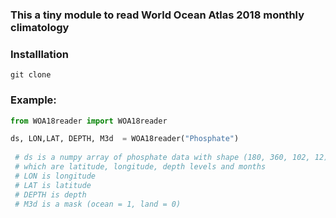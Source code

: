 ### This a tiny module to read World Ocean Atlas 2018 monthly climatology

### Installlation 
```shell
git clone 
```
### Example: 
```python
from WOA18reader import WOA18reader

ds, LON,LAT, DEPTH, M3d  = WOA18reader("Phosphate") 
 
 # ds is a numpy array of phosphate data with shape (180, 360, 102, 12), 
 # which are latitude, longitude, depth levels and months   
 # LON is longitude 
 # LAT is latitude 
 # DEPTH is depth
 # M3d is a mask (ocean = 1, land = 0)

```

